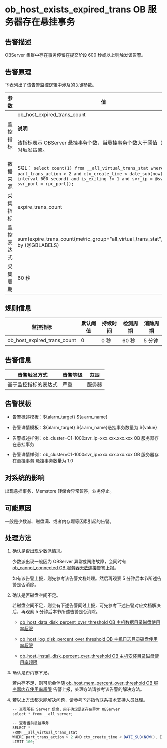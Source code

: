 ob_host_exists_expired_trans OB 服务器存在悬挂事务
==============================================================



**告警描述**
-----------------------------

OBServer 集群中存在事务停留在提交阶段 600 秒或以上则触发该告警。

告警原理
-------------------------

下表列出了该告警监控逻辑中涉及的关键参数。


|  参数   |                                                                                                                                    值                                                                                                                                     |
|-------|--------------------------------------------------------------------------------------------------------------------------------------------------------------------------------------------------------------------------------------------------------------------------|
| 监控指标  | ob_host_expired_trans_count <main id="notice" type='explain'><h4>说明</h4><p>该指标表示 OBServer 悬挂事务个数，当悬挂事务个数大于阈值（默认为 0）时触发告警。</p></main>                                                                                                                |
| 数据来源  | SQL： ```select count(1) from __all_virtual_trans_stat where part_trans_action > 2 and ctx_create_time < date_sub(now(), interval 600 second) and is_exiting != 1 and svr_ip = @svr_ip and svr_port = rpc_port(); ```  |
| 采集指标  | expire_trans_count                                                                                                                                                                                                                                                       |
| 监控表达式 | sum(expire_trans_count{metric_group="all_virtual_trans_stat",@LABELS}) by (@GBLABELS)                                                                                                                                                                                    |
| 采集周期  | 60 秒                                                                                                                                                                                                                                                                     |



**规则信息**
-----------------------------



|            监控指标             | 默认阈值 | 持续时间 | 检测周期 | 消除周期 |
|-----------------------------|------|------|------|------|
| ob_host_expired_trans_count | 0    | 0 秒  | 60 秒 | 5 分钟 |



**告警信息**
-----------------------------



|   告警触发方式   | 告警等级 | 范围  |
|------------|------|-----|
| 基于监控指标的表达式 | 严重   | 服务器 |



**告警模板**
-----------------------------

* 告警概述模板：${alarm_target} ${alarm_name}



* 告警详情模板：${alarm_target} ${alarm_name}悬挂事务数量为 ${value}



* 告警概述样例：ob_cluster=C1-1000:svr_ip=xxx.xxx.xxx.xxx OB 服务器存在悬挂事务



* 告警详情样例：ob_cluster=C1-1000:svr_ip=xxx.xxx.xxx.xxx OB 服务器存在悬挂事务 悬挂事务数量为 1.0






**对系统的影响**
-------------------------------

出现悬挂事务，Memstore 转储会异常暂停，业务停止。

**可能原因**
-----------------------------

一般是少数派、磁盘满、或者内存爆等因素引起的告警。

**处理方法**
-----------------------------

1. 确认是否出现少数派情况。

   少数派出现一般因为 OBServer 异常或网络故障，会同时有 [ob_cannot_connected OB 服务器无法连接](../2.ob-alert/1.ob_cannot_connected-observer-cannot-be-connected.md)告警上报。

   如有该告警上报，则先参考该告警文档处理。然后再观察 5 分钟后本节所述告警是否消除。


2. 确认是否磁盘空间不足。

   若磁盘空间不足，则会有下述告警同时上报，可先参考下述告警对应文档解决后，再观察 5 分钟后本节所述告警是否消除。
   * [ob_host_data_disk_percent_over_threshold OB 主机数据目录磁盘使用率超限](../2.ob-alert/41.ob_host_data_disk_percent_over_threshold-ob-host-data-directory-disk-usage-limit-exceeded.md)



   * [ob_host_log_disk_percent_over_threshold OB 主机日志目录磁盘使用率超限](../2.ob-alert/42.the-disk-usage-of-the-ob_host_log_disk_percent_over_threshold-ob-host-log-directory.md)



   * [ob_host_install_disk_percent_over_threshold OB 主机安装目录磁盘使用率超限](../2.ob-alert/43.the-error-message-returned-because-the-disk-usage-of-the.md)






3. 确认是否内存不足。

   若内存不足，则可能会伴随 [ob_host_mem_percent_over_threshold OB 服务器内存使用率超限](../2.ob-alert/20.the-memory-usage-of-the-ob_host_mem_percent_over_threshold-ob-server-exceeds-the.md) 告警上报，处理方法请参考该告警的解决方法。


4. 若以上方法都未能解决问题，请参考下述指令联系技术支持人员处理。

   ```java
   -- 查看所有 Server 信息，用于确定是否存在异常 OBServer
   select * from __all_server;

   -- 查看当前悬挂事务
   SELECT *
   FROM __all_virtual_trans_stat
   WHERE part_trans_action > 2 AND ctx_create_time < DATE_SUB(NOW(), INTERVAL 500 SECOND)
   LIMIT 100;
   ```
